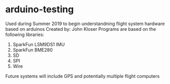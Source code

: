 # arduino-testing
Used during Summer 2019 to begin understandning flight system hardware based on arduinos
Created by: John Kloser
Programs are based on the following libraries:
  1. SparkFun LSM9DS1 IMU
  2. SparkFun BME280
  3. SD
  4. SPI
  5. Wire

Future systems will include GPS and potentially multiple flight computers
